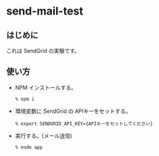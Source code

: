 # send-mail-test

## はじめに
これは SendGrid の実験です。


## 使い方

* NPM インストールする。

    ```
    % npm i
    ```

* 環境変数に SendGrid の APIキーをセットする。

    ```
    % export SENDGRID_API_KEY={APIキーをセットしてください}
    ```

* 実行する。(メール送信)
  
    ```
    % node app
    ```
